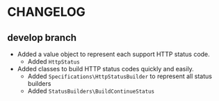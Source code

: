 # CHANGELOG

## develop branch

* Added a value object to represent each support HTTP status code.
  * Added `HttpStatus`
* Added classes to build HTTP status codes quickly and easily.
  * Added `Specifications\HttpStatusBuilder` to represent all status builders
  * Added `StatusBuilders\BuildContinueStatus`
